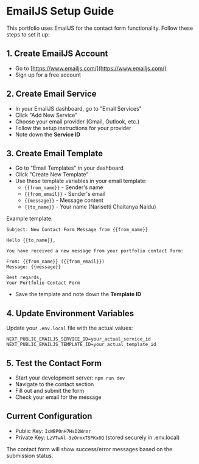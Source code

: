 # EmailJS Setup Guide

This portfolio uses EmailJS for the contact form functionality. Follow these steps to set it up:

## 1. Create EmailJS Account
- Go to [https://www.emailjs.com/](https://www.emailjs.com/)
- Sign up for a free account

## 2. Create Email Service
- In your EmailJS dashboard, go to "Email Services"
- Click "Add New Service"
- Choose your email provider (Gmail, Outlook, etc.)
- Follow the setup instructions for your provider
- Note down the **Service ID**

## 3. Create Email Template
- Go to "Email Templates" in your dashboard
- Click "Create New Template"
- Use these template variables in your email template:
  - `{{from_name}}` - Sender's name
  - `{{from_email}}` - Sender's email
  - `{{message}}` - Message content
  - `{{to_name}}` - Your name (Narisetti Chaitanya Naidu)

Example template:
```
Subject: New Contact Form Message from {{from_name}}

Hello {{to_name}},

You have received a new message from your portfolio contact form:

From: {{from_name}} ({{from_email}})
Message: {{message}}

Best regards,
Your Portfolio Contact Form
```

- Save the template and note down the **Template ID**

## 4. Update Environment Variables
Update your `.env.local` file with the actual values:

```env
NEXT_PUBLIC_EMAILJS_SERVICE_ID=your_actual_service_id
NEXT_PUBLIC_EMAILJS_TEMPLATE_ID=your_actual_template_id
```

## 5. Test the Contact Form
- Start your development server: `npm run dev`
- Navigate to the contact section
- Fill out and submit the form
- Check your email for the message

## Current Configuration
- Public Key: `IxWBP0nH7HsD2Wrmr`
- Private Key: `LzVTwAl-3zOrmxTSPKx0Q` (stored securely in .env.local)

The contact form will show success/error messages based on the submission status.